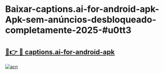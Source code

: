 # Baixar-captions.ai-for-android-apk-Apk-sem-anúncios-desbloqueado-completamente-2025-#u0tt3

# <h2><a href="https://ainizakaria.my?title=captions.ai-for-android-apk&ref=24M">🔗👉 🔴 captions.ai-for-android-apk</a></h2>

[![acn](https://github.com/user-attachments/assets/0f9c940e-d8b0-45ae-aac7-cd30a18b3e1c)](https://ainizakaria.my?title=captions.ai-for-android-apk&ref=24M)

